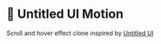 # 💫 Untitled UI Motion

Scroll and hover effect clone inspired by [Untitled UI](https://www.untitledui.com/)
